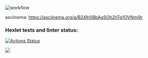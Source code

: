 ![workflow](https://github.com/annaborovinskayaX/frontend-project-lvl1/tree/main/.github/workflows/nodejs.yml)

asciinema: https://asciinema.org/a/B24lh0BbAgSOh2hTg1OVNmi9r

### Hexlet tests and linter status:
[![Actions Status](https://github.com/annaborovinskayaX/frontend-project-lvl1/workflows/hexlet-check/badge.svg)](https://github.com/annaborovinskayaX/frontend-project-lvl1/actions)

<a href="https://codeclimate.com/github/codeclimate/codeclimate/maintainability"><img src="https://api.codeclimate.com/v1/badges/a99a88d28ad37a79dbf6/maintainability" /></a>
